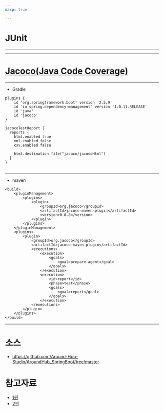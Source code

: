 ```yaml
---
marp: true

---
```

# JUnit

---


---
# [Jacoco(Java Code Coverage)](https://medium.com/@truongbui95/jacoco-code-coverage-with-spring-boot-835af8debc68)


---
- Gradle
```
plugins {
    id 'org.springframework.boot' version '2.5.9'
    id 'io.spring.dependency-management' version '1.0.11.RELEASE'
    id 'java'
    id 'jacoco'
}

jacocoTestReport {
  reports {
    html.enabled true
    xml.enabled false
    csv.enabled false

    html.destination file("jacoco/jacocoHtml")
  }
}
 
```

---
- maven
```
<build>
    <pluginManagement>
        <plugins>
            <plugin>
                <groupId>org.jacoco</groupId>
                <artifactId>jacoco-maven-plugin</artifactId>
                <version>0.8.8</version>
            </plugin>
        </plugins>
    </pluginManagement>
    <plugins>
        <plugin>
            <groupId>org.jacoco</groupId>
            <artifactId>jacoco-maven-plugin</artifactId>
            <executions>
                <execution>
                    <goals>
                        <goal>prepare-agent</goal>
                    </goals>
                </execution>
                <execution>
                    <id>report</id>
                    <phase>test</phase>
                    <goals>
                        <goal>report</goal>
                    </goals>
                </execution>
            </executions>
        </plugin>
    </plugins>
</build>
```


---
# 소스
- https://github.com/Around-Hub-Studio/AroundHub_SpringBoot/tree/master

# 참고자료
- [1편](https://www.youtube.com/watch?v=7t6tQ4KV37g&t=498s)
- [2편](https://www.youtube.com/watch?v=1Jc-SD9YrV4)

